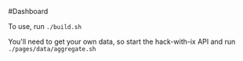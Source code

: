 #Dashboard

To use, run `./build.sh`

You'll need to get your own data, so start the hack-with-ix API and run `./pages/data/aggregate.sh`